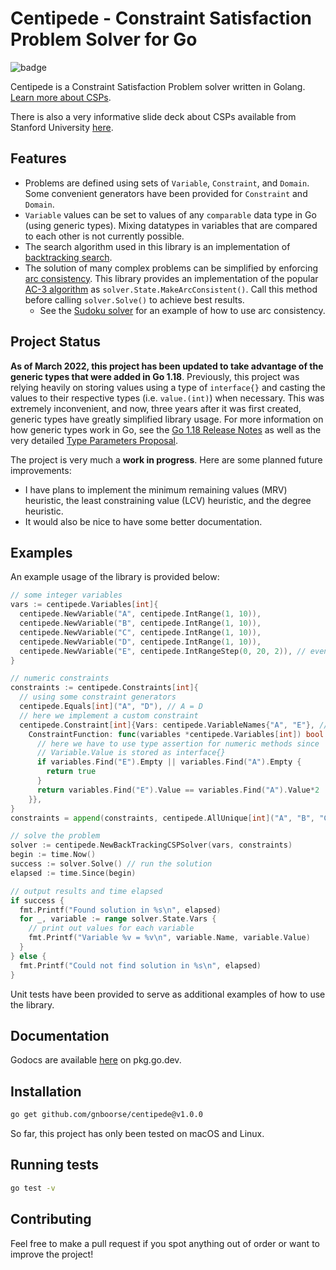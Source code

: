 # Centipede - Constraint Satisfaction Problem Solver for Go

![badge](https://github.com/gnboorse/centipede/actions/workflows/go.yml/badge.svg)

Centipede is a Constraint Satisfaction Problem solver written in Golang. [Learn more about CSPs](https://en.wikipedia.org/wiki/Constraint_satisfaction_problem).

There is also a very informative slide deck about CSPs available from Stanford University [here](https://web.stanford.edu/class/cs227/Lectures/lec14.pdf).

## Features

- Problems are defined using sets of `Variable`, `Constraint`, and `Domain`. Some convenient generators have been provided for `Constraint` and `Domain`.
- `Variable` values can be set to values of any `comparable` data type in Go (using generic types). Mixing datatypes in variables that are compared to each other is not currently possible.
- The search algorithm used in this library is an implementation of [backtracking search](https://en.wikipedia.org/wiki/Backtracking).
- The solution of many complex problems can be simplified by enforcing [arc consistency](https://en.wikipedia.org/wiki/Local_consistency#Arc_consistency). This library provides an implementation of the popular [AC-3 algorithm](https://en.wikipedia.org/wiki/AC-3_algorithm) as `solver.State.MakeArcConsistent()`. Call this method before calling `solver.Solve()` to achieve best results.
  - See the [Sudoku solver](sudoku_test.go) for an example of how to use arc consistency.

## Project Status

**As of March 2022, this project has been updated to take advantage of the generic types that were added in Go 1.18**. Previously, this project was relying heavily on storing values using a type of `interface{}` and casting the values to their respective types (i.e. `value.(int)`) when necessary. This was extremely inconvenient, and now, three years after it was first created, generic types have greatly simplified library usage. For more information on how generic types work in Go, see the [Go 1.18 Release Notes](https://go.dev/doc/go1.18) as well as the very detailed [Type Parameters Proposal](https://go.googlesource.com/proposal/+/refs/heads/master/design/43651-type-parameters.md).

The project is very much a **work in progress**. Here are some planned future improvements:

- I have plans to implement the minimum remaining values (MRV) heuristic, the least constraining value (LCV) heuristic, and the degree heuristic.
- It would also be nice to have some better documentation.

## Examples

An example usage of the library is provided below:

```go
// some integer variables
vars := centipede.Variables[int]{
  centipede.NewVariable("A", centipede.IntRange(1, 10)),
  centipede.NewVariable("B", centipede.IntRange(1, 10)),
  centipede.NewVariable("C", centipede.IntRange(1, 10)),
  centipede.NewVariable("D", centipede.IntRange(1, 10)),
  centipede.NewVariable("E", centipede.IntRangeStep(0, 20, 2)), // even numbers < 20
}

// numeric constraints
constraints := centipede.Constraints[int]{
  // using some constraint generators
  centipede.Equals[int]("A", "D"), // A = D
  // here we implement a custom constraint
  centipede.Constraint[int]{Vars: centipede.VariableNames{"A", "E"}, // E = A * 2
    ConstraintFunction: func(variables *centipede.Variables[int]) bool {
      // here we have to use type assertion for numeric methods since
      // Variable.Value is stored as interface{}
      if variables.Find("E").Empty || variables.Find("A").Empty {
        return true
      }
      return variables.Find("E").Value == variables.Find("A").Value*2
    }},
}
constraints = append(constraints, centipede.AllUnique[int]("A", "B", "C", "E")...) // A != B != C != E

// solve the problem
solver := centipede.NewBackTrackingCSPSolver(vars, constraints)
begin := time.Now()
success := solver.Solve() // run the solution
elapsed := time.Since(begin)

// output results and time elapsed
if success {
  fmt.Printf("Found solution in %s\n", elapsed)
  for _, variable := range solver.State.Vars {
    // print out values for each variable
    fmt.Printf("Variable %v = %v\n", variable.Name, variable.Value)
  }
} else {
  fmt.Printf("Could not find solution in %s\n", elapsed)
}
```

Unit tests have been provided to serve as additional examples of how to use the library.

## Documentation

Godocs are available [here](https://pkg.go.dev/github.com/gnboorse/centipede) on pkg.go.dev.

## Installation

```bash
go get github.com/gnboorse/centipede@v1.0.0
```

So far, this project has only been tested on macOS and Linux.

## Running tests

```bash
go test -v
```

## Contributing

Feel free to make a pull request if you spot anything out of order or want to improve the project!
